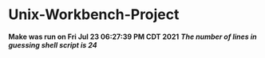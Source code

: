 # Unix-Workbench-Project
**Make was run on Fri Jul 23 06:27:39 PM CDT 2021**
***The number of lines in guessing shell script is 24***
